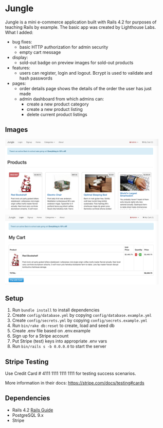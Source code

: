 # Jungle

Jungle is a mini e-commerce application built with Rails 4.2 for purposes of teaching Rails by example. The basic app was created by Lighthouse Labs. What I added:

- bug fixes:
  - basic HTTP authorization for admin security
  - empty cart message
- display:
  - sold-out badge on preview images for sold-out products
- features:
  - users can register, login and logout. Bcrypt is used to validate and hash passwords
- pages:
  - order details page shows the details of the order the user has just made
  - admin dashboard from which admins can:
    - create a new product category
    - create a new product listing
    - delete current product listings

## Images

![Jungle Homepage](https://github.com/eileenlimur/jungle/blob/master/app/assets/images/jungle-main-page.png?raw=true)

![Jungle Cart](https://github.com/eileenlimur/jungle/blob/master/app/assets/images/jungle-shopping-cart.png?raw=true)

## Setup

1. Run `bundle install` to install dependencies
2. Create `config/database.yml` by copying `config/database.example.yml`
3. Create `config/secrets.yml` by copying `config/secrets.example.yml`
4. Run `bin/rake db:reset` to create, load and seed db
5. Create .env file based on .env.example
6. Sign up for a Stripe account
7. Put Stripe (test) keys into appropriate .env vars
8. Run `bin/rails s -b 0.0.0.0` to start the server

## Stripe Testing

Use Credit Card # 4111 1111 1111 1111 for testing success scenarios.

More information in their docs: <https://stripe.com/docs/testing#cards>

## Dependencies

* Rails 4.2 [Rails Guide](http://guides.rubyonrails.org/v4.2/)
* PostgreSQL 9.x
* Stripe
